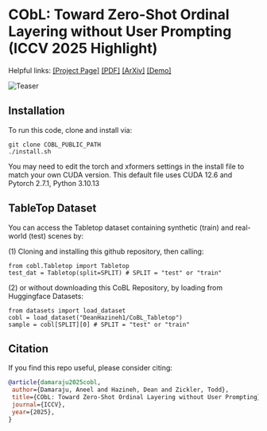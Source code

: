 # CObL: Toward Zero-Shot Ordinal Layering without User Prompting (ICCV 2025 Highlight)

Helpful links: [\[Project Page\]](https://vision.seas.harvard.edu/cobl/) [\[PDF\]](https://www.arxiv.org/pdf/2508.08498) [\[ArXiv\]](https://www.arxiv.org/abs/2508.08498) [\[Demo\]](https://github.com/aneeldamaraju/cobl/blob/main/demo/cobl_demo.ipynb)

![Teaser](media/cobl-applications.png)

## Installation
To run this code, clone and install via:
```
git clone COBL_PUBLIC_PATH
./install.sh
```
You may need to edit the torch and xformers settings in the install file to match your own CUDA version. This default file uses CUDA 12.6 and Pytorch 2.7.1, Python 3.10.13


## TableTop Dataset
You can access the Tabletop dataset containing synthetic (train) and real-world (test) scenes by:

(1) Cloning and installing this github repository, then calling:
```
from cobl.Tabletop import Tabletop
test_dat = Tabletop(split=SPLIT) # SPLIT = "test" or "train"
```
(2) or without downloading this CoBL Repository, by loading from Huggingface Datasets:
```
from datasets import load_dataset
cobl = load_dataset("DeanHazineh1/CoBL_Tabletop")
sample = cobl[SPLIT][0] # SPLIT = "test" or "train"
```

## Citation

If you find this repo useful, please consider citing:

```bibtex
@article{damaraju2025cobl,
 author={Damaraju, Aneel and Hazineh, Dean and Zickler, Todd},
 title={CObL: Toward Zero-Shot Ordinal Layering without User Prompting},
 journal={ICCV},
 year={2025},
}
```
